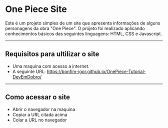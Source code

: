 # One Piece Site

Este é um projeto simples de um site que apresenta informações de alguns personagens da obra "One Piece".
O projeto foi realizado aplicando conhecimentos básicos das seguintes linguagens: HTML, CSS e Javascript.

---

## Requisitos para ultilizar o site

- Uma maquina com acesso a internet.
- A seguinte URL: https://bonfim-igor.github.io/OnePiece-Tutorial-DevEmDobro/

---

## Como acessar o site

- Abrir o navegador na maquina
- Copiar a URL citada acima
- Colar a URL no navegador
